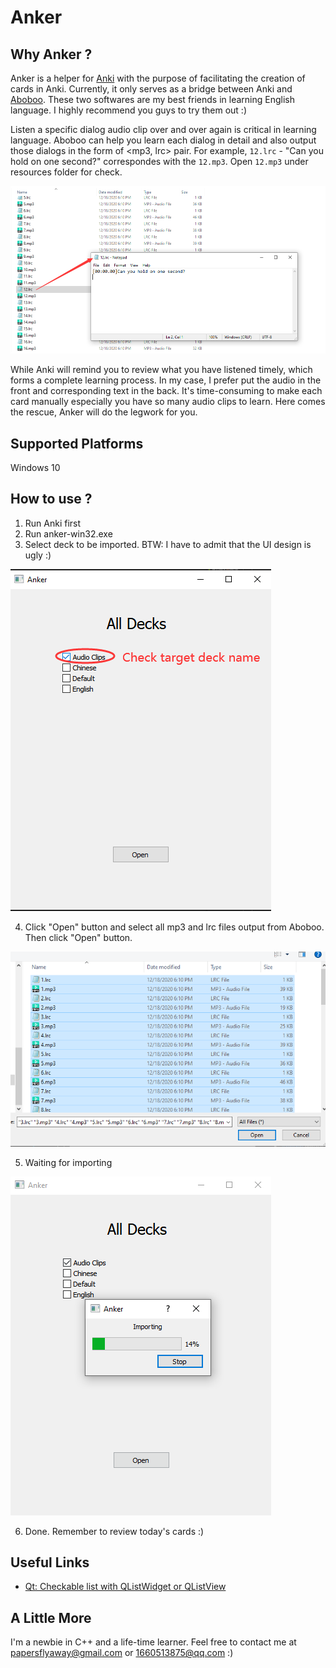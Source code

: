 # Anker
## Why Anker ?
Anker is a helper for [Anki](https://apps.ankiweb.net/) with the purpose of facilitating the creation of cards in Anki. Currently, it only serves as a bridge between Anki and [Aboboo](https://www.aboboo.com/). These two softwares are my best friends in learning English language. I highly recommend you guys to try them out :)


Listen a specific dialog audio clip over and over again is critical in learning language. Aboboo can help you learn each dialog in detail and also output those dialogs in the form of <mp3, lrc> pair. For example, `12.lrc` - "Can you hold on one second?" correspondes with the `12.mp3`. Open `12.mp3` under resources folder for check.

![Aboboo output audio clips](resources/screenshot_1.png)

 While Anki will remind you to review what you have listened timely, which forms a complete learning process. In my case, I prefer put the audio in the front and corresponding text in the back. It's time-consuming to make each card manually especially you have so many audio clips to learn. Here comes the rescue, Anker will do the legwork for you. 

## Supported Platforms
Windows 10

## How to use ?
1. Run Anki first
2. Run anker-win32.exe
3. Select deck to be imported. BTW: I have to admit that the UI design is ugly :)

![Select deck](resources/screenhost_2.png)

4. Click "Open" button and select all mp3 and lrc files output from Aboboo. Then click "Open" button.

![open mp3 and lrc files](resources/screenhost_3.png)

5. Waiting for importing

![Importing](resources/screenhost_4.png)

6. Done. Remember to review today's cards :)

## Useful Links
* [Qt: Checkable list with QListWidget or QListView](https://www.walletfox.com/course/qtcheckablelist.php)

## A Little More
I'm a newbie in C++ and a life-time learner. Feel free to contact me at papersflyaway@gmail.com or 1660513875@qq.com :)